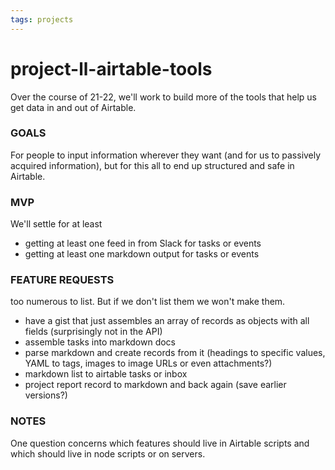 ```yaml
---
tags: projects
---
```


# project-ll-airtable-tools

Over the course of 21-22, we'll work to build more of the tools that help us get data in and out of Airtable.

### GOALS

For people to input information wherever they want (and for us to passively acquired information), but for this all to end up structured and safe in Airtable.

### MVP

We'll settle for at least
* getting at least one feed in from Slack for tasks or events
* getting at least one markdown output for tasks or events


### FEATURE REQUESTS

too numerous to list. But if we don't list them we won't make them.

* have a gist that just assembles an array of records as objects with all fields (surprisingly not in the API)
* assemble tasks into markdown docs
* parse markdown and create records from it (headings to specific values, YAML to tags, images to image URLs or even attachments?)
* markdown list to airtable tasks or inbox
* project report record to markdown and back again (save earlier versions?)


### NOTES

One question concerns which features should live in Airtable scripts and which should live in node scripts or on servers.


